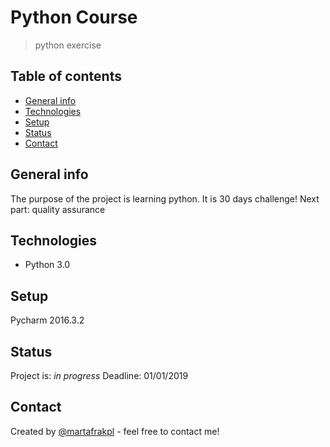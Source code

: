 # Python Course 
> python exercise

## Table of contents
* [General info](#general-info)
* [Technologies](#technologies)
* [Setup](#setup)
* [Status](#status)
* [Contact](#contact)

## General info
The purpose of the project is learning python. It is 30 days challenge! 
Next part: quality assurance
## Technologies
* Python 3.0

## Setup
Pycharm 2016.3.2

## Status
Project is: _in progress_ 
Deadline: 01/01/2019 

## Contact
Created by [@martafrakpl](www.martafrak.pl/) - feel free to contact me!